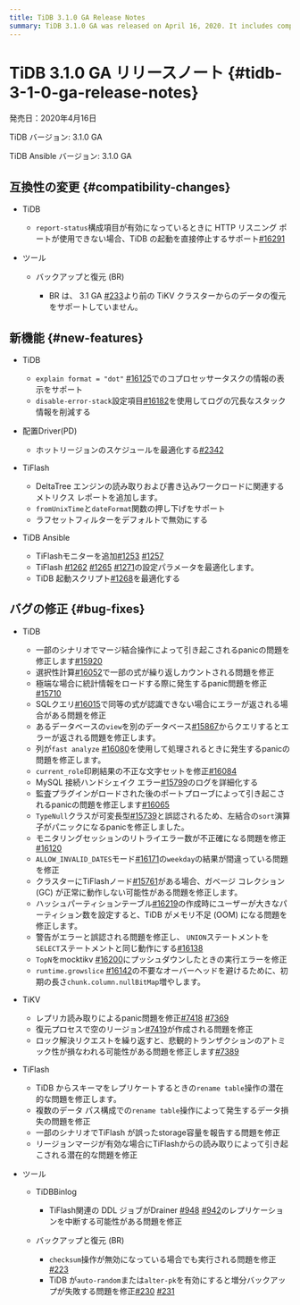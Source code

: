```yaml
---
title: TiDB 3.1.0 GA Release Notes
summary: TiDB 3.1.0 GA was released on April 16, 2020. It includes compatibility changes, new features, bug fixes, and improvements for TiDB, TiFlash, TiKV, and tools like Backup & Restore and TiDB Binlog. Notable changes include support for displaying Coprocessor tasks, optimizing hot Region scheduling, and fixing various panic and data loss issues. The release also includes improvements to TiDB Ansible for better monitoring and configuration parameters.
---
```


# TiDB 3.1.0 GA リリースノート {#tidb-3-1-0-ga-release-notes}

発売日：2020年4月16日

TiDB バージョン: 3.1.0 GA

TiDB Ansible バージョン: 3.1.0 GA

## 互換性の変更 {#compatibility-changes}

-   TiDB

    -   `report-status`構成項目が有効になっているときに HTTP リスニング ポートが使用できない場合、TiDB の起動を直接停止するサポート[#16291](https://github.com/pingcap/tidb/pull/16291)

-   ツール

    -   バックアップと復元 (BR)

        -   BR は、 3.1 GA [#233](https://github.com/pingcap/br/pull/233)より前の TiKV クラスターからのデータの復元をサポートしていません。

## 新機能 {#new-features}

-   TiDB

    -   `explain format = "dot"` [#16125](https://github.com/pingcap/tidb/pull/16125)でのコプロセッサータスクの情報の表示をサポート
    -   `disable-error-stack`設定項目[#16182](https://github.com/pingcap/tidb/pull/16182)を使用してログの冗長なスタック情報を削減する

-   配置Driver(PD)

    -   ホットリージョンのスケジュールを最適化する[#2342](https://github.com/pingcap/pd/pull/2342)

-   TiFlash

    -   DeltaTree エンジンの読み取りおよび書き込みワークロードに関連するメトリクス レポートを追加します。
    -   `fromUnixTime`と`dateFormat`関数の押し下げをサポート
    -   ラフセットフィルターをデフォルトで無効にする

-   TiDB Ansible

    -   TiFlashモニターを追加[#1253](https://github.com/pingcap/tidb-ansible/pull/1253) [#1257](https://github.com/pingcap/tidb-ansible/pull/1257)
    -   TiFlash [#1262](https://github.com/pingcap/tidb-ansible/pull/1262) [#1265](https://github.com/pingcap/tidb-ansible/pull/1265) [#1271](https://github.com/pingcap/tidb-ansible/pull/1271)の設定パラメータを最適化します。
    -   TiDB 起動スクリプト[#1268](https://github.com/pingcap/tidb-ansible/pull/1268)を最適化する

## バグの修正 {#bug-fixes}

-   TiDB

    -   一部のシナリオでマージ結合操作によって引き起こされるpanicの問題を修正します[#15920](https://github.com/pingcap/tidb/pull/15920)
    -   選択性計算[#16052](https://github.com/pingcap/tidb/pull/16052)で一部の式が繰り返しカウントされる問題を修正
    -   極端な場合に統計情報をロードする際に発生するpanic問題を修正[#15710](https://github.com/pingcap/tidb/pull/15710)
    -   SQLクエリ[#16015](https://github.com/pingcap/tidb/pull/16015)で同等の式が認識できない場合にエラーが返される場合がある問題を修正
    -   あるデータベースの`view`を別のデータベース[#15867](https://github.com/pingcap/tidb/pull/15867)からクエリするとエラーが返される問題を修正します。
    -   列が`fast analyze` [#16080](https://github.com/pingcap/tidb/pull/16080)を使用して処理されるときに発生するpanicの問題を修正します。
    -   `current_role`印刷結果の不正な文字セットを修正[#16084](https://github.com/pingcap/tidb/pull/16084)
    -   MySQL 接続ハンドシェイク エラー[#15799](https://github.com/pingcap/tidb/pull/15799)のログを詳細化する
    -   監査プラグインがロードされた後のポートプローブによって引き起こされるpanicの問題を修正します[#16065](https://github.com/pingcap/tidb/pull/16065)
    -   `TypeNull`クラスが可変長型[#15739](https://github.com/pingcap/tidb/pull/15739)と誤認されるため、左結合の`sort`演算子がパニックになるpanicを修正しました。
    -   モニタリングセッションのリトライエラー数が不正確になる問題を修正[#16120](https://github.com/pingcap/tidb/pull/16120)
    -   `ALLOW_INVALID_DATES`モード[#16171](https://github.com/pingcap/tidb/pull/16171)の`weekday`の結果が間違っている問題を修正
    -   クラスターにTiFlashノード[#15761](https://github.com/pingcap/tidb/pull/15761)がある場合、ガベージ コレクション (GC) が正常に動作しない可能性がある問題を修正します。
    -   ハッシュパーティションテーブル[#16219](https://github.com/pingcap/tidb/pull/16219)の作成時にユーザーが大きなパーティション数を設定すると、TiDB がメモリ不足 (OOM) になる問題を修正します。
    -   警告がエラーと誤認される問題を修正し、 `UNION`ステートメントを`SELECT`ステートメントと同じ動作にする[#16138](https://github.com/pingcap/tidb/pull/16138)
    -   `TopN`をmocktikv [#16200](https://github.com/pingcap/tidb/pull/16200)にプッシュダウンしたときの実行エラーを修正
    -   `runtime.growslice` [#16142](https://github.com/pingcap/tidb/pull/16142)の不要なオーバーヘッドを避けるために、初期の長さ`chunk.column.nullBitMap`増やします。

-   TiKV

    -   レプリカ読み取りによるpanic問題を修正[#7418](https://github.com/tikv/tikv/pull/7418) [#7369](https://github.com/tikv/tikv/pull/7369)
    -   復元プロセスで空のリージョン[#7419](https://github.com/tikv/tikv/pull/7419)が作成される問題を修正
    -   ロック解決リクエストを繰り返すと、悲観的トランザクションのアトミック性が損なわれる可能性がある問題を修正します[#7389](https://github.com/tikv/tikv/pull/7389)

-   TiFlash

    -   TiDB からスキーマをレプリケートするときの`rename table`操作の潜在的な問題を修正します。
    -   複数のデータ パス構成での`rename table`操作によって発生するデータ損失の問題を修正
    -   一部のシナリオでTiFlash が誤ったstorage容量を報告する問題を修正
    -   リージョンマージが有効な場合にTiFlashからの読み取りによって引き起こされる潜在的な問題を修正

-   ツール

    -   TiDBBinlog

        -   TiFlash関連の DDL ジョブがDrainer [#948](https://github.com/pingcap/tidb-binlog/pull/948) [#942](https://github.com/pingcap/tidb-binlog/pull/942)のレプリケーションを中断する可能性がある問題を修正

    -   バックアップと復元 (BR)

        -   `checksum`操作が無効になっている場合でも実行される問題を修正[#223](https://github.com/pingcap/br/pull/223)
        -   TiDB が`auto-random`または`alter-pk`を有効にすると増分バックアップが失敗する問題を修正[#230](https://github.com/pingcap/br/pull/230) [#231](https://github.com/pingcap/br/pull/231)
